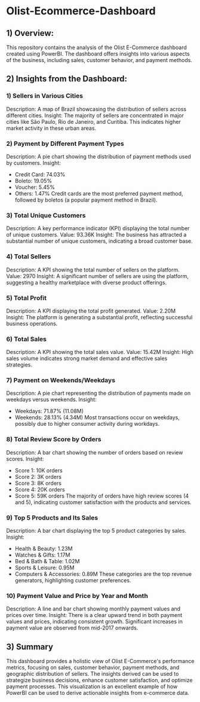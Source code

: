 # Olist-Ecommerce-Dashboard


## 1) Overview:

This repository contains the analysis of the Olist E-Commerce dashboard created using PowerBI. The dashboard offers insights into various aspects of the business, including sales, customer behavior, and  payment methods.

## 2) Insights from the Dashboard:
  
  ### 1) Sellers in Various Cities
  Description: A map of Brazil showcasing the distribution of sellers across different cities.
  Insight: The majority of sellers are concentrated in major cities like São Paulo, Rio de Janeiro, and Curitiba. This indicates higher market activity in these urban areas.

   ### 2) Payment by Different Payment Types
  Description: A pie chart showing the distribution of payment methods used by customers.
  Insight:
  - Credit Card: 74.03%
  - Boleto: 19.05%
  - Voucher: 5.45% 
  - Others: 1.47%
  Credit cards are the most preferred payment method, followed by boletos (a popular payment method in Brazil).

   ### 3) Total Unique Customers
  Description: A key performance indicator (KPI) displaying the total number of unique customers.
  Value: 93.36K
  Insight: The business has attracted a substantial number of unique customers, indicating a broad customer base.

   ### 4) Total Sellers
  Description: A KPI showing the total number of sellers on the platform.
  Value: 2970
  Insight: A significant number of sellers are using the platform, suggesting a healthy marketplace with diverse product offerings.

   ### 5) Total Profit
  Description: A KPI displaying the total profit generated.
  Value: 2.20M
  Insight: The platform is generating a substantial profit, reflecting successful business operations.

   ### 6) Total Sales
  Description: A KPI showing the total sales value.
  Value: 15.42M
  Insight: High sales volume indicates strong market demand and effective sales strategies.

   ### 7) Payment on Weekends/Weekdays
  Description: A pie chart representing the distribution of payments made on weekdays versus weekends.
  Insight:
  - Weekdays: 71.87% (11.08M)
  - Weekends: 28.13% (4.34M)
  Most transactions occur on weekdays, possibly due to higher consumer activity during workdays.

   ### 8) Total Review Score by Orders
  Description: A bar chart showing the number of orders based on review scores.
  Insight:
  - Score 1: 10K orders
  - Score 2: 3K orders
  - Score 3: 8K orders
  - Score 4: 20K orders
  - Score 5: 59K orders
  The majority of orders have high review scores (4 and 5), indicating customer satisfaction with the products and services.

   ### 9) Top 5 Products and Its Sales
  Description: A bar chart displaying the top 5 product categories by sales.
  Insight:
  - Health & Beauty: 1.23M
  - Watches & Gifts: 1.17M
  - Bed & Bath & Table: 1.02M
  - Sports & Leisure: 0.95M
  - Computers & Accessories: 0.89M
  These categories are the top revenue generators, highlighting customer preferences.

   ### 10) Payment Value and Price by Year and Month
  Description: A line and bar chart showing monthly payment values and prices over time.
  Insight:
  There is a clear upward trend in both payment values and prices, indicating consistent growth.
  Significant increases in payment value are observed from mid-2017 onwards.

## 3) Summary
This dashboard provides a holistic view of Olist E-Commerce's performance metrics, focusing on sales, customer behavior, payment methods, and geographic distribution of sellers. The insights derived can be used to strategize business decisions, enhance customer satisfaction, and optimize payment processes. This visualization is an excellent example of how PowerBI can be used to derive actionable insights from e-commerce data.


